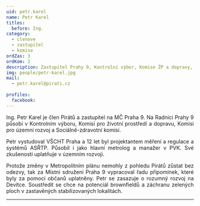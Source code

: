 ```yaml
---
uid: petr.karel
name: Petr Karel
titles:
  before: Ing.
category:
  - clenove
  - zastupitel
  - komise
ordZas: 3
ordKom: 2
description: Zastupitel Prahy 9, Kontrolní výbor, Komise ŽP a dopravy, územního rozvoje a sociálně-zdravotní
img: people/petr-karel.jpg
mail:
  - petr.karel@pirati.cz
 
profiles:
  facebook: 
---
```

<p style='text-align: justify;'>Ing. Petr Karel je člen Pirátů a zastupitel na MČ Praha 9. Na Radnici Prahy 9 působí v Kontrolním výboru, Komisi pro životní prostředí a dopravu, Komisi pro územní rozvoj a Sociálně-zdravotní komisi.
</p><p style='text-align: justify;'>
Petr vystudoval VŠCHT Praha a 12 let byl projektantem měření a regulace a systémů ASŘTP. Působil i jako hlavní metrolog a manažer v PVK. Své zkušenosti uplatňuje v územním rozvoji.
</p><p style='text-align: justify;'>
Protože změny v Metropolitním plánu nemohly z pohledu Pirátů zůstat bez odezvy, tak za Místní sdružení Praha 9 vypracoval řadu připomínek, které byly za pomoci občanů uplatněny. Petr se zasazuje o rozumný rozvoj na Devítce. Soustředit se chce na potenciál brownfieldů a záchranu zelených ploch v zastavěných stabilizovaných lokalitách.
</p>

---
